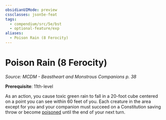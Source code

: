 ```yaml
---
obsidianUIMode: preview
cssclasses: json5e-feat
tags:
  - compendium/src/5e/bst
  - optional-feature/exp
aliases:
  - Poison Rain (8 Ferocity)
---
```

# Poison Rain (8 Ferocity)
*Source: MCDM - Beastheart and Monstrous Companions p. 38*  

**Prerequisite**: 11th-level

As an action, you cause toxic green rain to fall in a 20-foot cube centered on a point you can see within 60 feet of you. Each creature in the area except for you and your companion must succeed on a Constitution saving throw or become [poisoned](2-Mechanics/CLI/rules/conditions.md#poisoned) until the end of your next turn.